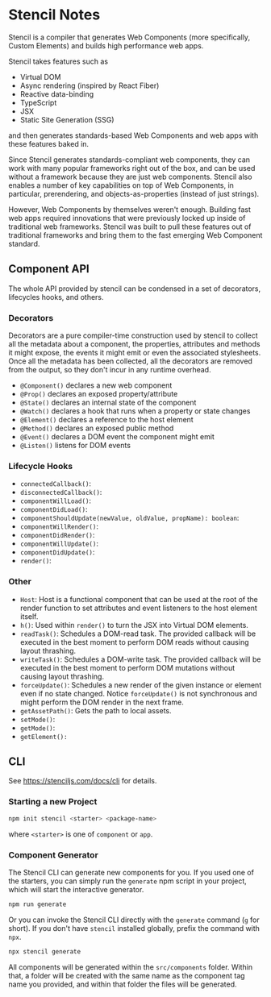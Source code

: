 # Stencil Notes

Stencil is a compiler that generates Web Components (more specifically, Custom Elements) and builds high performance web apps.

Stencil takes features such as

- Virtual DOM
- Async rendering (inspired by React Fiber)
- Reactive data-binding
- TypeScript
- JSX
- Static Site Generation (SSG)

and then generates standards-based Web Components and web apps with these features baked in.

Since Stencil generates standards-compliant web components, they can work with many popular frameworks right out of the box, and can be used without a framework because they are just web components. Stencil also enables a number of key capabilities on top of Web Components, in particular, prerendering, and objects-as-properties (instead of just strings).

However, Web Components by themselves weren't enough. Building fast web apps required innovations that were previously locked up inside of traditional web frameworks. Stencil was built to pull these features out of traditional frameworks and bring them to the fast emerging Web Component standard.


## Component API

The whole API provided by stencil can be condensed in a set of decorators, lifecycles hooks, and others.

### Decorators

Decorators are a pure compiler-time construction used by stencil to collect all the metadata about a component, the properties, attributes and methods it might expose, the events it might emit or even the associated stylesheets. Once all the metadata has been collected, all the decorators are removed from the output, so they don't incur in any runtime overhead.

- `@Component()` declares a new web component
- `@Prop()` declares an exposed property/attribute
- `@State()` declares an internal state of the component
- `@Watch()` declares a hook that runs when a property or state changes
- `@Element()` declares a reference to the host element
- `@Method()` declares an exposed public method
- `@Event()` declares a DOM event the component might emit
- `@Listen()` listens for DOM events

### Lifecycle Hooks

- `connectedCallback()`:
- `disconnectedCallback()`:
- `componentWillLoad()`:
- `componentDidLoad()`:
- `componentShouldUpdate(newValue, oldValue, propName): boolean`:
- `componentWillRender()`:
- `componentDidRender()`:
- `componentWillUpdate()`:
- `componentDidUpdate()`:
- `render()`:

### Other

- `Host`: Host is a functional component that can be used at the root of the render function to set attributes and event listeners to the host element itself.
- `h()`: Used within `render()` to turn the JSX into Virtual DOM elements.
- `readTask()`: Schedules a DOM-read task. The provided callback will be executed in the best moment to perform DOM reads without causing layout thrashing.
- `writeTask()`: Schedules a DOM-write task. The provided callback will be executed in the best moment to perform DOM mutations without causing layout thrashing.
- `forceUpdate()`: Schedules a new render of the given instance or element even if no state changed. Notice `forceUpdate()` is not synchronous and might perform the DOM render in the next frame.
- `getAssetPath()`: Gets the path to local assets.
- `setMode()`:
- `getMode()`:
- `getElement():`


## CLI

See https://stenciljs.com/docs/cli for details.

### Starting a new Project

```sh
npm init stencil <starter> <package-name>
```

where `<starter>` is one of `component` or `app`.


### Component Generator

The Stencil CLI can generate new components for you. If you used one of the starters, you can simply run the `generate` npm script in your project, which will start the interactive generator.

```sh
npm run generate
```

Or you can invoke the Stencil CLI directly with the `generate` command (`g` for short). If you don't have `stencil` installed globally, prefix the command with `npx`.

```sh
npx stencil generate
```

All components will be generated within the `src/components` folder. Within that, a folder will be created with the same name as the component tag name you provided, and within that folder the files will be generated.
